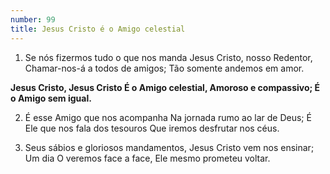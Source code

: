 ```yaml
---
number: 99
title: Jesus Cristo é o Amigo celestial
---
```


1. Se nós fizermos tudo o que nos manda
  Jesus Cristo, nosso Redentor,
  Chamar-nos-á a todos de amigos;
  Tão somente andemos em amor.

  __Jesus Cristo, Jesus Cristo
  É o Amigo celestial,
  Amoroso e compassivo;
  É o Amigo sem igual.__

2. É esse Amigo que nos acompanha
  Na jornada rumo ao lar de Deus;
  É Ele que nos fala dos tesouros
  Que iremos desfrutar nos céus.

3. Seus sábios e gloriosos mandamentos,
  Jesus Cristo vem nos ensinar;
  Um dia O veremos face a face,
  Ele mesmo prometeu voltar.
